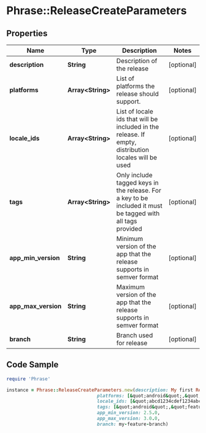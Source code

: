 # Phrase::ReleaseCreateParameters

## Properties

Name | Type | Description | Notes
------------ | ------------- | ------------- | -------------
**description** | **String** | Description of the release | [optional] 
**platforms** | **Array&lt;String&gt;** | List of platforms the release should support. | [optional] 
**locale_ids** | **Array&lt;String&gt;** | List of locale ids that will be included in the release. If empty, distribution locales will be used | [optional] 
**tags** | **Array&lt;String&gt;** | Only include tagged keys in the release. For a key to be included it must be tagged with all tags provided | [optional] 
**app_min_version** | **String** | Minimum version of the app that the release supports in semver format | [optional] 
**app_max_version** | **String** | Maximum version of the app that the release supports in semver format | [optional] 
**branch** | **String** | Branch used for release | [optional] 

## Code Sample

```ruby
require 'Phrase'

instance = Phrase::ReleaseCreateParameters.new(description: My first Release,
                                 platforms: [&quot;android&quot;,&quot;ios&quot;],
                                 locale_ids: [&quot;abcd1234cdef1234abcd1234cdef1234&quot;,&quot;fff565db236400772368235db2c6117e&quot;],
                                 tags: [&quot;android&quot;,&quot;feature1&quot;],
                                 app_min_version: 2.5.0,
                                 app_max_version: 3.0.0,
                                 branch: my-feature-branch)
```


